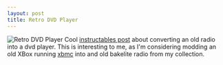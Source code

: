 ```yaml
--- 
layout: post
title: Retro DVD Player
---
```

![Retro DVD Player](http://www.instructables.com/files/deriv/FIR/FJAO/F6S98EEJ/FIRFJAOF6S98EEJ.MEDIUM.jpg)
Cool [instructables post](http://www.instructables.com/id/Retro-DVD-Player/) about converting an old radio into a dvd player. This is interesting to me, as I'm considering modding an old XBox running [xbmc](http://www.xboxmediacenter.com/) into and old bakelite radio from my collection.
